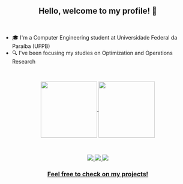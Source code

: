 <h2 align="center"> Hello, welcome to my profile! 👋 </h2>
<br>

- 🎓 I'm a Computer Engineering student at Universidade Federal da Paraíba (UFPB)
- 🔍 I've been focusing my studies on Optimization and Operations Research

<br>

<p align="center"> 
  <a href="https://github.com/anuraghazra/github-readme-stats">
    <img height="150em" align="center" src="https://github-readme-stats.vercel.app/api?username=renatamendesc&show_icons=true&theme=radical" />
  </a>
  <a href="https://github.com/anuraghazra/convoychat">
    <img height="150em" align="center" src="https://github-readme-stats.vercel.app/api/top-langs/?username=renatamendesc&langs_count=6&theme=radical&layout=compact" />
  </a>
</p>

<br>

<p align="center">
  <a href="https://www.linkedin.com/in/renatamendesc/"><img src="https://img.shields.io/badge/LinkedIn-0077B5?style=for-the-badge&logo=linkedin&logoColor=white"/>
  <a href="https://www.instagram.com/rehmpcampos/"><img src="https://img.shields.io/badge/Instagram-E4405F?style=for-the-badge&logo=instagram&logoColor=white"/>
  <a href="mailto:renatampc0300802@gmail.com"><img src="https://img.shields.io/badge/Gmail-D14836?style=for-the-badge&logo=gmail&logoColor=white"/>
</p> 
    
<h3 align="center"> Feel free to check on my projects! </h3>
